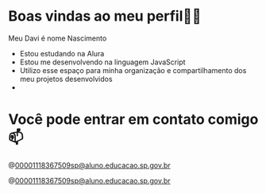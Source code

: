 # Boas vindas ao meu perfil🤍🚗
Meu Davi é nome Nascimento

- Estou estudando na Alura
- Estou me desenvolvendo na linguagem JavaScript
- Utilizo esse espaço para minha organização e compartilhamento dos meu projetos desenvolvidos
- 
# Você pode entrar em contato comigo 📫
 @00001118367509sp@aluno.educacao.sp.gov.br

@00001118367509sp@aluno.educacao.sp.gov.br
